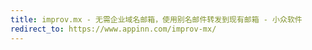 ```yaml
---
title: improv.mx - 无需企业域名邮箱，使用别名邮件转发到现有邮箱 - 小众软件
redirect_to: https://www.appinn.com/improv-mx/
---
```

